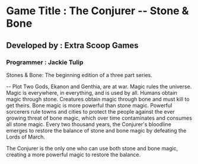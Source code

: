 # Game Title : The Conjurer -- Stone & Bone
## Developed by : Extra Scoop Games
### Programmer : Jackie Tulip

Stones & Bone: The beginning edition of a three part series.

-- Plot
Two Gods, Ekanon and Genthia, are at war. Magic rules the universe. Magic is everywhere, in everything, and is used by
all. Humans obtain magic through stone. Creatures obtain magic through bone and must kill to get theirs. 
Bone magic is more powerful than stone magic. Powerful sorcerers rule towns and cities to protect the people against the
ever growing threat of bone magic, which over time contaminates and consumes all stone magic. Every two thousand years, 
the Conjurer's bloodline emerges to restore the balance of stone and bone magic by defeating the Lords of March.

The Conjurer is the only one who can use both stone and bone magic, creating a more powerful magic to restore the balance.
